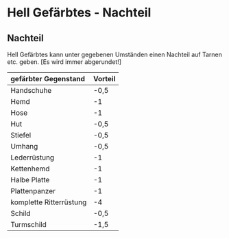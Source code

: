 # Hell Gefärbtes - Nachteil

## Nachteil

Hell Gefärbtes kann unter gegebenen Umständen einen Nachteil auf Tarnen etc. geben. \[Es wird immer abgerundet!\]

| gefärbter Gegenstand | Vorteil |
| :--- | :--- |
| Handschuhe | -0,5 |
| Hemd | -1 |
| Hose | -1 |
| Hut | -0,5 |
| Stiefel | -0,5 |
| Umhang | -0,5 |
| Lederrüstung | -1 |
| Kettenhemd | -1 |
| Halbe Platte | -1 |
| Plattenpanzer | -1 |
| komplette Ritterrüstung | -4 |
| Schild | -0,5 |
| Turmschild | -1,5 |

